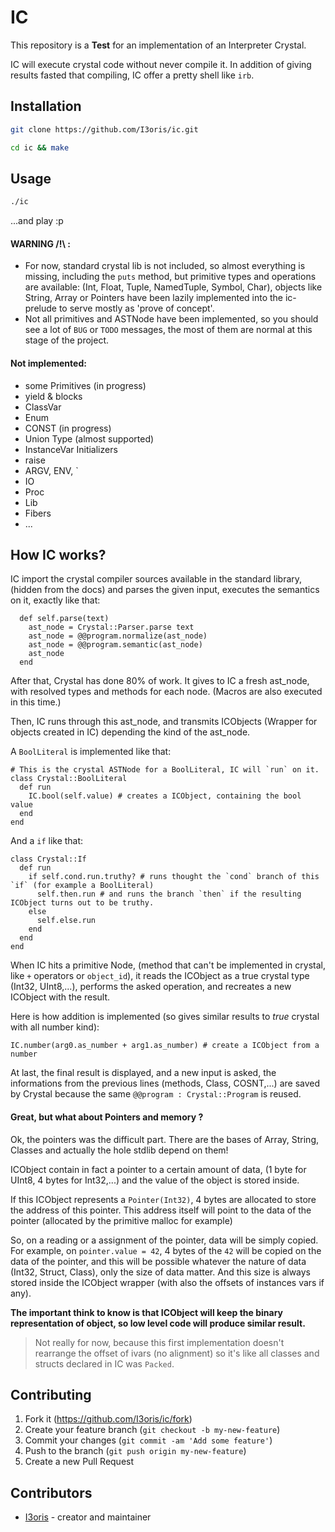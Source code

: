 # IC

This repository is a **Test** for an implementation of an Interpreter Crystal.

IC will execute crystal code without never compile it. In addition of giving results fasted that compiling, IC offer a pretty shell like `irb`.

## Installation

```sh
git clone https://github.com/I3oris/ic.git

cd ic && make
```

## Usage

```sh
./ic
```
...and play :p

#### WARNING /!\\ :

* For now, standard crystal lib is not included, so almost everything is missing, including the `puts` method, but primitive types and operations are available: (Int, Float, Tuple, NamedTuple, Symbol, Char), objects like String, Array or Pointers have been lazily implemented into the ic-prelude to serve mostly as 'prove of concept'.
* Not all primitives and ASTNode have been implemented, so you should see a lot of `BUG` or `TODO` messages, the most of them are normal at this stage of the project.

#### Not implemented:
* some Primitives (in progress)
* yield & blocks
* ClassVar
* Enum
* CONST (in progress)
* Union Type (almost supported)
* InstanceVar Initializers
* raise
* ARGV, ENV, \`
* IO
* Proc
* Lib
* Fibers
* ...

## How IC works?

IC import the crystal compiler sources available in the standard library, (hidden from the docs)
and parses the given input, executes the semantics on it, exactly like that:
```crystal
  def self.parse(text)
    ast_node = Crystal::Parser.parse text
    ast_node = @@program.normalize(ast_node)
    ast_node = @@program.semantic(ast_node)
    ast_node
  end
```
After that, Crystal has done 80% of work. It gives to IC a fresh ast\_node, with resolved types and methods for each node. (Macros are also executed in this time.)

Then, IC runs through this ast\_node, and transmits ICObjects (Wrapper for objects created in IC) depending the kind of the ast\_node.

A `BoolLiteral` is implemented like that:
```crystal
# This is the crystal ASTNode for a BoolLiteral, IC will `run` on it.
class Crystal::BoolLiteral
  def run
    IC.bool(self.value) # creates a ICObject, containing the bool value
  end
end
```

And a `if` like that:
```crystal
class Crystal::If
  def run
    if self.cond.run.truthy? # runs thought the `cond` branch of this `if` (for example a BoolLiteral)
      self.then.run # and runs the branch `then` if the resulting ICObject turns out to be truthy.
    else
      self.else.run
    end
  end
end
```

When IC hits a primitive Node, (method that can't be implemented in crystal, like `+` operators or `object_id`), it reads the ICObject as a true crystal type (Int32, UInt8,...), performs the asked operation, and recreates a new ICObject with the result.

Here is how addition is implemented (so gives similar results to *true* crystal with all number kind):
```crystal
IC.number(arg0.as_number + arg1.as_number) # create a ICObject from a number
```

At last, the final result is displayed, and a new input is asked, the informations from the previous lines (methods, Class, COSNT,...) are saved by Crystal because the same `@@program : Crystal::Program` is reused.

#### Great, but what about Pointers and memory ?

Ok, the pointers was the difficult part. There are the bases of Array, String, Classes and actually the hole stdlib depend on them!

ICObject contain in fact a pointer to a certain amount of data, (1 byte for UInt8, 4 bytes for Int32,...) and the value of the object is stored inside.

If this ICObject represents a `Pointer(Int32)`, 4 bytes are allocated to store the address of this pointer. This address itself will point to the data of the pointer (allocated by the primitive malloc for example)

So, on a reading or a assignment of the pointer, data will be simply copied.
For example, on `pointer.value = 42`, 4 bytes of the `42` will be copied on the data of the pointer, and this will be possible whatever the nature of data (Int32, Struct, Class), only the size of data matter. And this size is always stored inside the ICObject wrapper (with also the offsets of instances vars if any).

**The important think to know is that ICObject will keep the binary representation of object, so low level code will produce similar result.**

> Not really for now, because this first implementation doesn't rearrange the offset of ivars (no alignment) so it's like all classes and structs declared in IC was `Packed`.

## Contributing

1. Fork it (<https://github.com/I3oris/ic/fork>)
2. Create your feature branch (`git checkout -b my-new-feature`)
3. Commit your changes (`git commit -am 'Add some feature'`)
4. Push to the branch (`git push origin my-new-feature`)
5. Create a new Pull Request

## Contributors

- [I3oris](https://github.com/I3oris) - creator and maintainer
